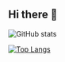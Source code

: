 ## Hi there 👋

<!--
**jdevassi/jdevassi** is a ✨ _special_ ✨ repository because its `README.md` (this file) appears on your GitHub profile.

Here are some ideas to get you started:

- 🔭 I’m currently working on ...
- 🌱 I’m currently learning ...
- 👯 I’m looking to collaborate on ...
- 🤔 I’m looking for help with ...
- 💬 Ask me about ...
- 📫 How to reach me: ...
- 😄 Pronouns: ...
- ⚡ Fun fact: ...
-->

![GitHub stats](https://github-readme-stats.vercel.app/api?username=jdevassi&show_icons=true&theme=date_night)

[![Top Langs](https://github-readme-stats.vercel.app/api/top-langs/?username=jdevassi&layout=donut)](https://github.com/anuraghazra/github-readme-stats)
